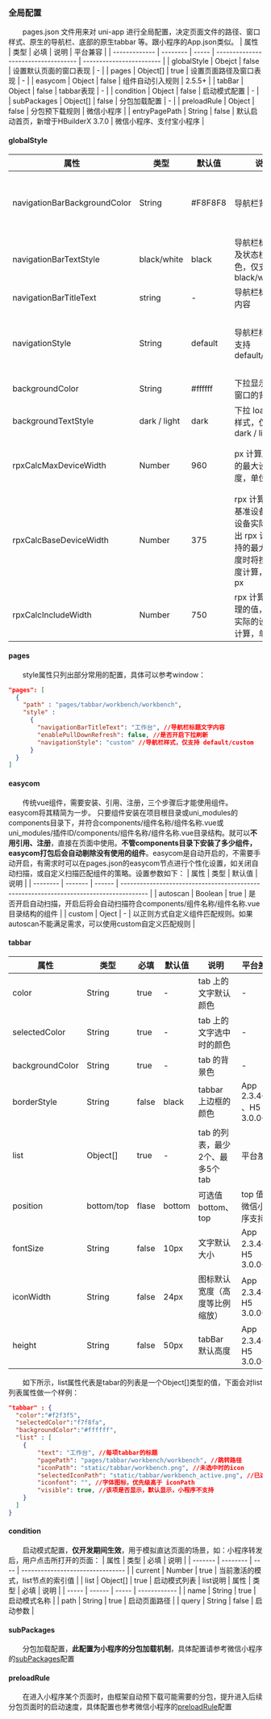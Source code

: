 ### 全局配置
&emsp;&emsp;pages.json 文件用来对 uni-app 进行全局配置，决定页面文件的路径、窗口样式、原生的导航栏、底部的原生tabbar 等。跟小程序的App.json类似。
| 属性          | 类型     | 必填  | 说明                                | 平台兼容                 |
| ------------- | -------- | ----- | ----------------------------------- | ------------------------ |
| globalStyle   | Obejct   | false | 设置默认页面的窗口表现              | -                        |
| pages         | Object[] | true  | 设置页面路径及窗口表现              | -                        |
| easycom       | Object   | false | 组件自动引入规则                    | 2.5.5+                   |
| tabBar        | Object   | false | tabbar表现                          | -                        |
| condition     | Object   | false | 启动模式配置                        | -                        |
| subPackages   | Object[] | false | 分包加载配置                        | -                        |
| preloadRule   | Object   | false | 分包预下载规则                      | 微信小程序               |
| entryPagePath | String   | false | 默认启动首页，新增于HBuilderX 3.7.0 | 微信小程序、支付宝小程序 |
#### globalStyle
| 属性                         | 类型         | 默认值  | 说明                                                                                                 | 平台差异                                         |
| ---------------------------- | ------------ | ------- | ---------------------------------------------------------------------------------------------------- | ------------------------------------------------ |
| navigationBarBackgroundColor | String       | #F8F8F8 | 导航栏背景颜色                                                                                       | APP与H5为#F8F8F8，小程序平台请参考相应小程序文档 |
| navigationBarTextStyle       | black/white  | black   | 导航栏标题颜色及状态栏前景颜色，仅支持 black/white                                                   | 支付宝小程序不支持                               |
| navigationBarTitleText       | string       | -       | 导航栏标题文字内容                                                                                   | -                                                |
| navigationStyle              | String       | default | 导航栏样式，仅支持 default/custom                                                                    | 微信小程序 7.0+、百度小程序、H5、App（2.0.3+）   |
| backgroundColor              | String       | #ffffff | 下拉显示出来的窗口的背景色                                                                           | 微信小程序                                       |
| backgroundTextStyle          | dark / light | dark    | 下拉 loading 的样式，仅支持 dark / light                                                             | 微信小程序                                       |
| rpxCalcMaxDeviceWidth        | Number       | 960     | px 计算所支持的最大设备宽度，单位 px                                                                 | App（vue2 且不含 nvue）、H5（2.8.12+）           |
| rpxCalcBaseDeviceWidth       | Number       | 375     | rpx 计算使用的基准设备宽度，设备实际宽度超出 rpx 计算所支持的最大设备宽度时将按基准宽度计算，单位 px | App（vue2 且不含 nvue）、H5（2.8.12+）           |
| rpxCalcIncludeWidth          | Number       | 750     | rpx 计算特殊处理的值，始终按实际的设备宽度计算，单位 rpx                                             | App（vue2 且不含 nvue）、H5（2.8.12+）           |
#### pages
&emsp;&emsp;style属性只列出部分常用的配置，具体可以参考window：
```json
"pages": [
  {
    "path" : "pages/tabbar/workbench/workbench",
    "style" :                                                                                    
      {
        "navigationBarTitleText": "工作台", //导航栏标题文字内容
        "enablePullDownRefresh": false, //是否开启下拉刷新
        "navigationStyle": "custom" //导航栏样式，仅支持 default/custom
      }
  }
]
```
#### easycom
&emsp;&emsp;传统vue组件，需要安装、引用、注册，三个步骤后才能使用组件。easycom将其精简为一步。 只要组件安装在项目根目录或uni_modules的components目录下，并符合components/组件名称/组件名称.vue或uni_modules/插件ID/components/组件名称/组件名称.vue目录结构。就可以**不用引用、注册**，直接在页面中使用。**不管components目录下安装了多少组件，easycom打包后会自动剔除没有使用的组件**。easycom是自动开启的，不需要手动开启，有需求时可以在pages.json的easycom节点进行个性化设置，如关闭自动扫描，或自定义扫描匹配组件的策略。设置参数如下：
| 属性     | 类型    | 默认值 | 说明                                                                                   |
| -------- | ------- | ------ | -------------------------------------------------------------------------------------- |
| autoscan | Boolean | true   | 是否开启自动扫描，开启后将会自动扫描符合components/组件名称/组件名称.vue目录结构的组件 |
| custom   | Oject   | -      | 以正则方式自定义组件匹配规则。如果autoscan不能满足需求，可以使用custom自定义匹配规则   |
#### tabbar
| 属性            | 类型       | 必填  | 默认值 | 说明                             | 平台差异               |
| --------------- | ---------- | ----- | ------ | -------------------------------- | ---------------------- |
| color           | String     | true  | -      | tab 上的文字默认颜色             | -                      |
| selectedColor   | String     | true  | -      | tab 上的文字选中时的颜色         | -                      |
| backgroundColor | String     | true  | -      | tab 的背景色                     | -                      |
| borderStyle     | String     | false | black  | tabbar 上边框的颜色              | App 2.3.4+ 、H5 3.0.0+ |
| list            | Object[]   | true  | -      | tab 的列表，最少2个、最多5个 tab | 平台差异               |
| position        | bottom/top | flase | bottom | 可选值 bottom、top               | top 值仅微信小程序支持 |
| fontSize        | String     | false | 10px   | 文字默认大小                     | App 2.3.4+、H5 3.0.0+  |
| iconWidth       | String     | false | 24px   | 图标默认宽度（高度等比例缩放）   | App 2.3.4+、H5 3.0.0+  |
| height          | String     | false | 50px   | tabBar 默认高度                  | App 2.3.4+、H5 3.0.0+  |
&emsp;&emsp;如下所示，list属性代表是tabar的列表是一个Object[]类型的值，下面会对list列表属性做一个样例：
```json
"tabbar" : {
  "color":"#f2f3f5",
  "selectedColor":"f7f8fa",
  "backgroundColor":"#ffffff",
  "list" : [
    {
	    "text": "工作台", //每项tabbar的标题
	    "pagePath": "pages/tabbar/workbench/workbench", //跳转路径
	    "iconPath": "static/tabbar/workbench.png", //未选中时的icon
	    "selectedIconPath": "static/tabbar/workbench_active.png", //已选中时的icon
        "iconfont": "", //字体图标，优先级高于 iconPath
        "visible": true, //该项是否显示，默认显示，小程序不支持
    }
  ]
}
```
#### condition
&emsp;&emsp;启动模式配置，**仅开发期间生效**，用于模拟直达页面的场景，如：小程序转发后，用户点击所打开的页面：
| 属性    | 类型     | 必填 | 说明                             |
| ------- | -------- | ---- | -------------------------------- |
| current | Number   | true | 当前激活的模式，list节点的索引值 |
| list    | Object[] | true | 启动模式列表                     |
list说明
| 属性  | 类型   | 必填  | 说明         |
| ----- | ------ | ----- | ------------ |
| name  | String | true  | 启动模式名称 |
| path  | String | true  | 启动页面路径 |
| query | String | false | 启动参数     |
#### subPackages
&emsp;&emsp;分包加载配置，**此配置为小程序的分包加载机制**，具体配置请参考微信小程序的[subPackages](/Weapp/全局配置.html#subpackages)配置
#### preloadRule
&emsp;&emsp;在进入小程序某个页面时，由框架自动预下载可能需要的分包，提升进入后续分包页面时的启动速度，具体配置也参考微信小程序的[preloadRule](/Weapp/全局配置.html#preloadRule)配置


